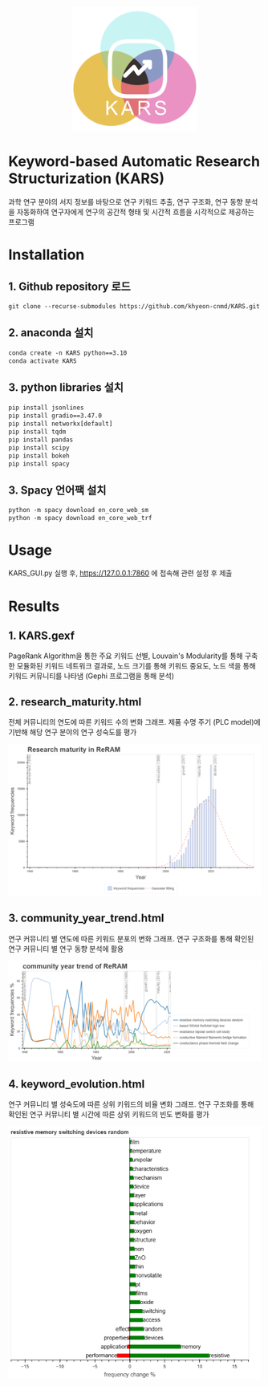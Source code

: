 <p align="center"><img src="./examples/KARS_logo.png" width="250" height="250">

# Keyword-based Automatic Research Structurization (KARS)
과학 연구 분야의 서지 정보를 바탕으로 연구 키워드 추출, 연구 구조화, 연구 동향 분석을 자동화하여 연구자에게 연구의 공간적 형태 및 시간적 흐름을 시각적으로 제공하는 프로그램

# Installation
## 1. Github repository 로드
    git clone --recurse-submodules https://github.com/khyeon-cnmd/KARS.git

## 2. anaconda 설치
    conda create -n KARS python==3.10
    conda activate KARS

## 3. python libraries 설치
    pip install jsonlines
    pip install gradio==3.47.0
    pip install networkx[default]
    pip install tqdm
    pip install pandas
    pip install scipy
    pip install bokeh
    pip install spacy

## 3. Spacy 언어팩 설치
    python -m spacy download en_core_web_sm
    python -m spacy download en_core_web_trf

# Usage
KARS_GUI.py 실행 후, https://127.0.0.1:7860 에 접속해 관련 설정 후 제출

# Results
## 1. KARS.gexf
PageRank Algorithm을 통한 주요 키워드 선별, Louvain's Modularity를 통해 구축한 모듈화된 키워드 네트워크 결과로, 노드 크기를 통해 키워드 중요도, 노드 색을 통해 키워드 커뮤니티를 나타냄 (Gephi 프로그램을 통해 분석)

## 2. research_maturity.html
전체 커뮤니티의 연도에 따른 키워드 수의 변화 그래프. 제품 수명 주기 (PLC model)에 기반해 해당 연구 분야의 연구 성숙도를 평가
<p align="center"><img src="./examples/research_maturity.png">

## 3. community_year_trend.html
연구 커뮤니티 별 연도에 따른 키워드 분포의 변화 그래프. 연구 구조화를 통해 확인된 연구 커뮤니티 별 연구 동향 분석에 활용
<p align="center"><img src="./examples/community_year_trend.png">

## 4. keyword_evolution.html
연구 커뮤니티 별 성숙도에 따른 상위 키워드의 비율 변화 그래프. 연구 구조화를 통해 확인된 연구 커뮤니티 별 시간에 따른 상위 키워드의 빈도 변화를 평가
<p align="center"><img src="./examples/keyword_evolution.png">
